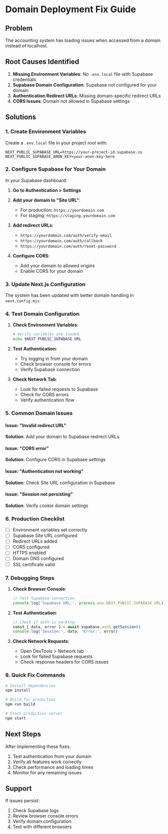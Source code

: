 # Domain Deployment Fix Guide

## Problem
The accounting system has loading issues when accessed from a domain instead of localhost.

## Root Causes Identified

1. **Missing Environment Variables**: No `.env.local` file with Supabase credentials
2. **Supabase Domain Configuration**: Supabase not configured for your domain
3. **Authentication Redirect URLs**: Missing domain-specific redirect URLs
4. **CORS Issues**: Domain not allowed in Supabase settings

## Solutions

### 1. Create Environment Variables

Create a `.env.local` file in your project root with:

```env
NEXT_PUBLIC_SUPABASE_URL=https://your-project-id.supabase.co
NEXT_PUBLIC_SUPABASE_ANON_KEY=your-anon-key-here
```

### 2. Configure Supabase for Your Domain

In your Supabase dashboard:

1. **Go to Authentication > Settings**
2. **Add your domain to "Site URL"**:
   - For production: `https://yourdomain.com`
   - For staging: `https://staging.yourdomain.com`

3. **Add redirect URLs**:
   - `https://yourdomain.com/auth/verify-email`
   - `https://yourdomain.com/auth/callback`
   - `https://yourdomain.com/auth/reset-password`

4. **Configure CORS**:
   - Add your domain to allowed origins
   - Enable CORS for your domain

### 3. Update Next.js Configuration

The system has been updated with better domain handling in `next.config.mjs`.

### 4. Test Domain Configuration

1. **Check Environment Variables**:
   ```bash
   # Verify variables are loaded
   echo $NEXT_PUBLIC_SUPABASE_URL
   ```

2. **Test Authentication**:
   - Try logging in from your domain
   - Check browser console for errors
   - Verify Supabase connection

3. **Check Network Tab**:
   - Look for failed requests to Supabase
   - Check for CORS errors
   - Verify authentication flow

### 5. Common Domain Issues

#### Issue: "Invalid redirect URL"
**Solution**: Add your domain to Supabase redirect URLs

#### Issue: "CORS error"
**Solution**: Configure CORS in Supabase settings

#### Issue: "Authentication not working"
**Solution**: Check Site URL configuration in Supabase

#### Issue: "Session not persisting"
**Solution**: Verify cookie domain settings

### 6. Production Checklist

- [ ] Environment variables set correctly
- [ ] Supabase Site URL configured
- [ ] Redirect URLs added
- [ ] CORS configured
- [ ] HTTPS enabled
- [ ] Domain DNS configured
- [ ] SSL certificate valid

### 7. Debugging Steps

1. **Check Browser Console**:
   ```javascript
   // Test Supabase connection
   console.log('Supabase URL:', process.env.NEXT_PUBLIC_SUPABASE_URL)
   ```

2. **Test Authentication**:
   ```javascript
   // Check if auth is working
   const { data, error } = await supabase.auth.getSession()
   console.log('Session:', data, 'Error:', error)
   ```

3. **Check Network Requests**:
   - Open DevTools > Network tab
   - Look for failed Supabase requests
   - Check response headers for CORS issues

### 8. Quick Fix Commands

```bash
# Install dependencies
npm install

# Build for production
npm run build

# Start production server
npm start
```

## Next Steps

After implementing these fixes:

1. Test authentication from your domain
2. Verify all features work correctly
3. Check performance and loading times
4. Monitor for any remaining issues

## Support

If issues persist:
1. Check Supabase logs
2. Review browser console errors
3. Verify domain configuration
4. Test with different browsers

